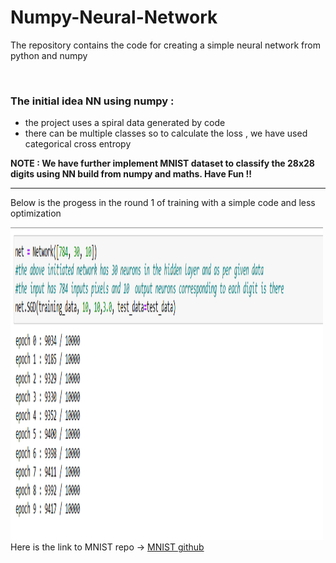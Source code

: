 # Numpy-Neural-Network
<p>The repository contains the code for creating a simple neural network from python and numpy</p>
<br>
<h3>The initial idea NN using numpy :</h3>
<ul>
<li>the project uses a spiral data generated by code</li>
<li>there can be multiple classes so to calculate the loss , we have used categorical cross entropy</li>
</ul>
<b>NOTE : We have further implement MNIST dataset to classify the 28x28 digits using NN build from numpy and maths. Have Fun !!</b>
<br>
<hr>
<p>Below is the progess in the round 1 of training with a simple code and less optimization</p>
<img src="training_round_1.png" width="500px" height="500px"></img>
Here is the link to MNIST repo -> 
<a href="https://github.com/mnielsen/neural-networks-and-deep-learning.git"> MNIST github</a>
